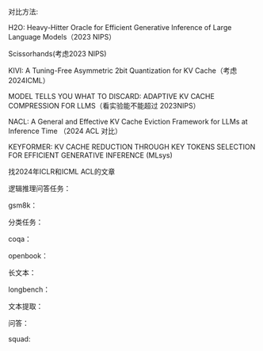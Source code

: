 对比方法:

H2O: Heavy-Hitter Oracle for Efficient Generative Inference of Large Language Models（2023 NIPS）

Scissorhands(考虑2023 NIPS)

KIVI: A Tuning-Free Asymmetric 2bit Quantization for KV Cache（考虑 2024ICML） 

MODEL TELLS YOU WHAT TO DISCARD: ADAPTIVE KV CACHE COMPRESSION FOR LLMS（看实验能不能超过 2023NIPS）

NACL: A General and Effective KV Cache Eviction Framework for LLMs at Inference Time （2024 ACL 对比）

KEYFORMER: KV CACHE REDUCTION THROUGH KEY TOKENS SELECTION FOR EFFICIENT GENERATIVE INFERENCE (MLsys)



找2024年ICLR和ICML ACL的文章



逻辑推理问答任务：

gsm8k：



分类任务：

coqa：

openbook：





长文本：

longbench：



文本提取：



问答：

squad:



